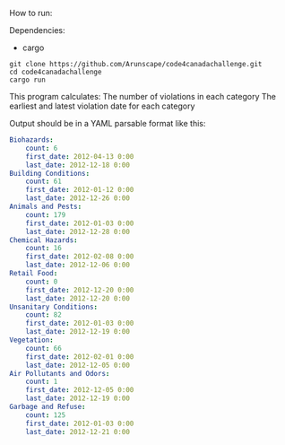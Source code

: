 How to run:

Dependencies:
  - cargo

```
git clone https://github.com/Arunscape/code4canadachallenge.git
cd code4canadachallenge
cargo run
```

This program calculates:
The number of violations in each category
The earliest and latest violation date for each category

Output should be in a YAML parsable format like this:

```yaml
Biohazards:
    count: 6
    first_date: 2012-04-13 0:00
    last_date: 2012-12-18 0:00
Building Conditions:
    count: 61
    first_date: 2012-01-12 0:00
    last_date: 2012-12-26 0:00
Animals and Pests:
    count: 179
    first_date: 2012-01-03 0:00
    last_date: 2012-12-28 0:00
Chemical Hazards:
    count: 16
    first_date: 2012-02-08 0:00
    last_date: 2012-12-06 0:00
Retail Food:
    count: 0
    first_date: 2012-12-20 0:00
    last_date: 2012-12-20 0:00
Unsanitary Conditions:
    count: 82
    first_date: 2012-01-03 0:00
    last_date: 2012-12-19 0:00
Vegetation:
    count: 66
    first_date: 2012-02-01 0:00
    last_date: 2012-12-05 0:00
Air Pollutants and Odors:
    count: 1
    first_date: 2012-12-05 0:00
    last_date: 2012-12-19 0:00
Garbage and Refuse:
    count: 125
    first_date: 2012-01-03 0:00
    last_date: 2012-12-21 0:00
```

